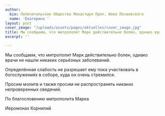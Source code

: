 ```yaml
---
author:
  bio: Попечительское Общество Монастыря Преп. Иова Почаевского
  name: 'Екатерина '
layout: post
cover_image: "/uploads/assets/pages/aktuelles/cover_image.jpg"
title: Мы сообщаем, что митрополит Марк действительно болен, однако врачи …
excerpt: ''

---
```

Мы сообщаем, что митрополит Марк действительно болен, однако врачи не нашли никаких серьёзных заболеваний.

Определённая слабость не разрешает ему пока участвовать в богослужениях в соборе, куда он очень стремился.

Просим молитв и также просим не распространять никаких непроверенных сведений.

По благословению митрополита Марка

Иеромонах Корнилий